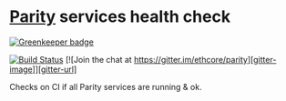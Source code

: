 # [Parity](https://ethcore.io/parity.html) services health check

[![Greenkeeper badge](https://badges.greenkeeper.io/ethcore/services-health-check.svg)](https://greenkeeper.io/)

[![Build Status][travis-image]][travis-url] [![Join the chat at https://gitter.im/ethcore/parity][gitter-image]][gitter-url]

[travis-image]: https://travis-ci.org/ethcore/services-health-check.svg
[travis-url]: https://travis-ci.org/ethcore/services-health-check
[gitter-image]: https://badges.gitter.im/Join%20Chat.svg
[gitter-url]: https://gitter.im/ethcore/parity

Checks on CI if all Parity services are running & ok.
